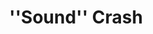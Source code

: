 ---
title: '''''Sound'''' Crash'
redirect_to:
  - 'https://discuss.pencil2d.org/t/sound-crash/1196'
---